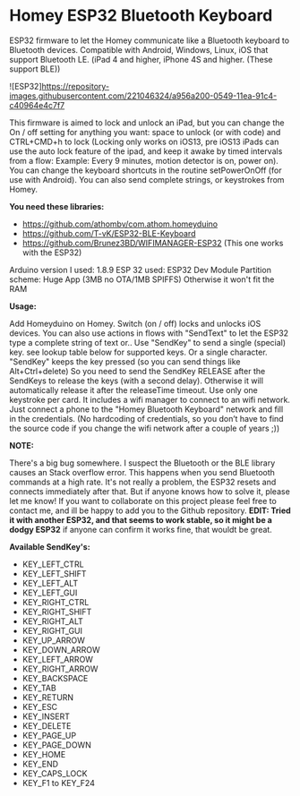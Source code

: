 # Homey ESP32 Bluetooth Keyboard
ESP32 firmware to let the Homey communicate like a Bluetooth keyboard to Bluetooth devices.
Compatible with Android, Windows, Linux, iOS that support Bluetooth LE. (iPad 4 and higher, iPhone 4S and higher. (These support BLE))

![ESP32]https://repository-images.githubusercontent.com/221046324/a956a200-0549-11ea-91c4-c40964e4c7f7


This firmware is aimed to lock and unlock an iPad, but you can change the On / off setting for anything you want: space to unlock (or with code) and CTRL+CMD+h to lock (Locking only works on iOS13, pre iOS13 iPads can use the auto lock feature of the ipad, and keep it awake by timed intervals from a flow: Example: Every 9 minutes, motion detector is on, power on). You can change the keyboard shortcuts in the routine setPowerOnOff (for use with Android). You can also send complete strings, or keystrokes from Homey.

**You need these libraries:**
* https://github.com/athombv/com.athom.homeyduino
* https://github.com/T-vK/ESP32-BLE-Keyboard
* https://github.com/Brunez3BD/WIFIMANAGER-ESP32  (This one works with the ESP32)

Arduino version I used: 1.8.9
ESP 32 used: ESP32 Dev Module
Partition scheme: Huge App (3MB no OTA/1MB SPIFFS) Otherwise it won't fit the RAM

**Usage:**

Add Homeyduino on Homey.
Switch (on / off) locks and unlocks iOS devices. 
You can also use actions in flows with "SendText" to let the ESP32 type a complete string of text or..
Use "SendKey" to send a single (special) key. see lookup table below for supported keys. Or a single character.
"SendKey" keeps the key pressed (so you can send things like Alt+Ctrl+delete) So you need to send the SendKey RELEASE after the SendKeys to release the keys (with a second delay).
Otherwise it will automatically release it after the releaseTime timeout. Use only one keystroke per card.
It includes a wifi manager to connect to an wifi network. Just connect a phone to the "Homey Bluetooth Keyboard" network and fill in the credentials. (No hardcoding of credentials, so you don’t have to find the source code if you change the wifi network after a couple of years ;))

**NOTE:**

There's a big bug somewhere. I suspect the Bluetooth or the BLE library causes an Stack overflow error. This happens when you send Bluetooth commands at a high rate. 
It's not really a problem, the ESP32 resets and connects immediately after that. But if anyone knows how to solve it, please let me know! If you want to collaborate on this project please feel free to contact me, and ill be happy to add you to the Github repository.
**EDIT: Tried it with another ESP32, and that seems to work stable, so it might be a dodgy ESP32** if anyone can confirm it works fine, that wouldt be great.

**Available SendKey's:**
* KEY_LEFT_CTRL
* KEY_LEFT_SHIFT
* KEY_LEFT_ALT
* KEY_LEFT_GUI
* KEY_RIGHT_CTRL
* KEY_RIGHT_SHIFT
* KEY_RIGHT_ALT
* KEY_RIGHT_GUI
* KEY_UP_ARROW
* KEY_DOWN_ARROW
* KEY_LEFT_ARROW
* KEY_RIGHT_ARROW
* KEY_BACKSPACE
* KEY_TAB
* KEY_RETURN
* KEY_ESC
* KEY_INSERT
* KEY_DELETE
* KEY_PAGE_UP
* KEY_PAGE_DOWN
* KEY_HOME
* KEY_END
* KEY_CAPS_LOCK
* KEY_F1 to KEY_F24
